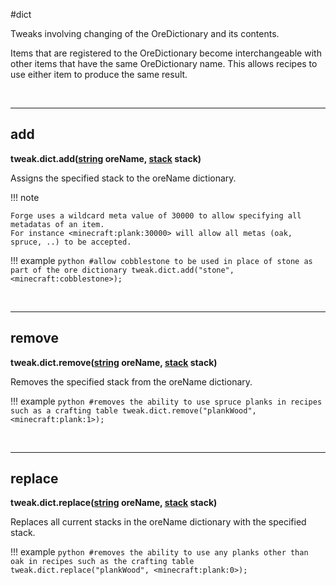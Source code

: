 #dict

Tweaks involving changing of the OreDictionary and its contents.

Items that are registered to the OreDictionary become interchangeable with other items that have the same OreDictionary name. This allows recipes to use either item to produce the same result.

<br>

---
## add

**tweak.dict.add([string](/arguments/string/) oreName, [stack](/arguments/stack/) stack)**  

Assigns the specified stack to the oreName dictionary.

!!! note

	Forge uses a wildcard meta value of 30000 to allow specifying all metadatas of an item.
	For instance <minecraft:plank:30000> will allow all metas (oak, spruce, ..) to be accepted.

!!! example
	```python
	#allow cobblestone to be used in place of stone as part of the ore dictionary
	tweak.dict.add("stone", <minecraft:cobblestone>);
	```

<br>

---
## remove

**tweak.dict.remove([string](/arguments/string/) oreName, [stack](/arguments/stack/) stack)**  

Removes the specified stack from the oreName dictionary.

!!! example
	```python
	#removes the ability to use spruce planks in recipes such as a crafting table
	tweak.dict.remove("plankWood", <minecraft:plank:1>);
	```

<br>

---
## replace

**tweak.dict.replace([string](/arguments/string/) oreName, [stack](/arguments/stack/) stack)**  

Replaces all current stacks in the oreName dictionary with the specified stack.

!!! example
	```python
	#removes the ability to use any planks other than oak in recipes such as the crafting table
	tweak.dict.replace("plankWood", <minecraft:plank:0>);
	```

<br>